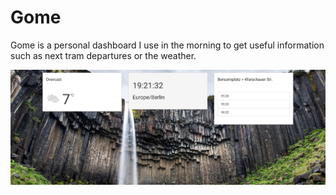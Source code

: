 # Gome

Gome is a personal dashboard I use in the morning to get useful information such as next tram departures or the weather.

![Preview](/preview.jpg)
